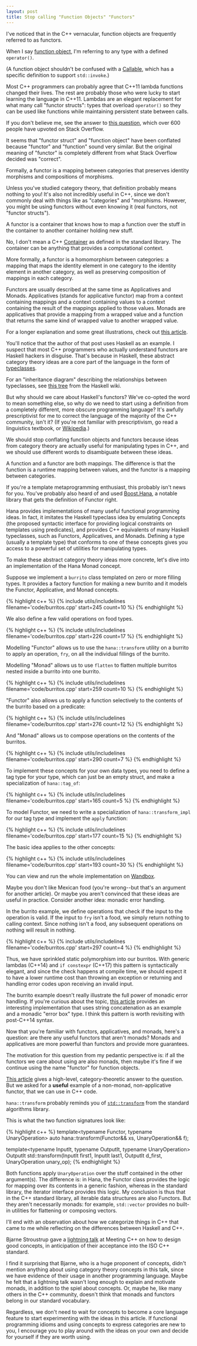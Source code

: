 ```yaml
---
layout: post
title: Stop calling "Function Objects" "Functors"
---
```


I've noticed that in the C++ vernacular, function objects are frequently referred to as functors.

When I say [function object](http://en.cppreference.com/w/cpp/utility/functional), I'm referring to any type with a defined `operator()`.

(A function object shouldn't be confused with a [Callable](http://en.cppreference.com/w/cpp/concept/Callable), which has a specific definition to support `std::invoke`.)

Most C++ programmers can probably agree that C++11 lambda functions changed their lives. The rest are probably those who were lucky to start learning the language in C++11. Lambdas are an elegant replacement for what many call "functor structs":
types that overload `operator()` so they can be used like functions while
maintaining persistent state between calls.

If you don't believe me, see the answer to
[this question](http://stackoverflow.com/questions/356950/c-functors-and-their-uses),
which over 600 people have upvoted on Stack Overflow.

It seems that "functor struct" and "function object" have been conflated
because "functor" and "function" sound very similar. But the original meaning of "functor" is completely different from what Stack Overflow decided was "correct".

Formally, a functor is a mapping between categories that preserves identity morphisms
and compositions of morphisms.

Unless you've studied category theory, that definition probably means nothing to you!
It's also not incredibly useful in C++, since we don't commonly deal with things like
as "categories" and "morphisms. However, you might be using functors without even
knowing it (real functors, not "functor structs").

A functor is a container that knows how to map a function over the stuff in the container
to another container holding new stuff.

No, I don't mean a C++ [Container](http://en.cppreference.com/w/cpp/concept/Container)
as defined in the standard library. The container can be anything that provides a computational context.

More formally, a functor is a homomorphism between categories: a mapping that
maps the identity element in one category to the identity element in another category,
as well as preserving composition of mappings in each category.

Functors are usually described at the same time as Applicatives and Monads. Applicatives (stands for
applicative functor) map from a context containing mappings and a context containing values to
a context containing the result of the mappings applied to those values. Monads are applicatives that
provide a mapping from a wrapped value and a function that returns the same kind of wrapped value
to another wrapped value.

For a longer explanation and some great illustrations, check out
[this article](http://adit.io/posts/2013-04-17-functors,_applicatives,_and_monads_in_pictures.html).

You'll notice that the author of that post uses Haskell as an example.
I suspect that most C++ programmers who actually understand functors
are Haskell hackers in disguise. That's because in Haskell, these abstract category
theory ideas are a core part of the language in the form of [typeclasses](https://wiki.haskell.org/Typeclassopedia).

For an "inheritance diagram" describing the relationships between typeclasses,
see [this tree](https://wiki.haskell.org/wikiupload/d/df/Typeclassopedia-diagram.png)
from the Haskell wiki.

But why should we care about Haskell's functors? We've co-opted the word to mean
something else, so why do we need to start using a definition from a completely
different, more obscure programming language? It's awfully prescriptivist for me
to correct the language of the majority of the C++ community, isn't it?
(If you're not familiar with prescriptivism, go read a linguistics textbook,
or [Wikipedia](https://en.wikipedia.org/wiki/Prescriptivism).)

We should stop conflating function objects and functors because ideas from
category theory are actually useful for manipulating types in C++, and we should
use different words to disambiguate between these ideas.

A function and a functor are both mappings. The difference is that the function
is a runtime mapping between values, and the functor is a mapping between categories.

If you're a template metaprogramming enthusiast, this probably isn't news for you.
You've probably also heard of and used
[Boost.Hana](http://boostorg.github.io/hana/group__group-Functor.html), a notable
library that gets the definition of Functor right.

Hana provides implementations of many useful functional programming ideas. In fact,
it imitates the Haskell typeclass idea by emulating Concepts (the proposed syntactic interface
for providing logical constraints on templates using predicates), and provides C++ equivalents of many
Haskell typeclasses, such as Functors, Applicatives, and Monads. Defining a type (usually a template type) that
conforms to one of these concepts gives you access to a powerful set of utilities for manipulating types.

To make these abstract category theory ideas more concrete, let's dive into an implementation of the Hana Monad concept.

Suppose we implement a `burrito` class templated on zero or more filling types.
It provides a factory function for making a new burrito and it models the Functor, Applicative, and Monad concepts.

{% highlight c++ %}
{% include utils/includelines filename='code/burritos.cpp' start=245 count=10 %}
{% endhighlight %}

We also define a few valid operations on food types.

{% highlight c++ %}
{% include utils/includelines filename='code/burritos.cpp' start=226 count=17 %}
{% endhighlight %}

Modelling "Functor" allows us to use the `hana::transform` utility on a burrito to apply an operation,
`fry`, on all the individual fillings of the burrito.

Modelling "Monad" allows us to use `flatten` to flatten multiple burritos nested inside a burrito into one burrito.

{% highlight c++ %}
{% include utils/includelines filename='code/burritos.cpp' start=259 count=10 %}
{% endhighlight %}

"Functor" also allows us to apply a function selectively to the contents of the burrito based on a predicate:

{% highlight c++ %}
{% include utils/includelines filename='code/burritos.cpp' start=276 count=12 %}
{% endhighlight %}

And "Monad" allows us to compose operations on the contents of the burritos.

{% highlight c++ %}
{% include utils/includelines filename='code/burritos.cpp' start=290 count=7 %}
{% endhighlight %}

To implement these concepts for your own data types, you need to define a tag type for your type,
which can just be an empty struct, and make a specialization of `hana::tag_of`:

{% highlight c++ %}
{% include utils/includelines filename='code/burritos.cpp' start=165 count=5 %}
{% endhighlight %}

To model Functor, we need to write a specialization of `hana::transform_impl` for our tag type
and implement the `apply` function:

{% highlight c++ %}
{% include utils/includelines filename='code/burritos.cpp' start=177 count=15 %}
{% endhighlight %}

The basic idea applies to the other concepts:

{% highlight c++ %}
{% include utils/includelines filename='code/burritos.cpp' start=193 count=30 %}
{% endhighlight %}

You can view and run the whole implementation on [Wandbox](http://melpon.org/wandbox/permlink/rAhusLhzOvRcJlGo).

Maybe you don't like Mexican food (you're wrong--but that's an argument for another article).
Or maybe you aren't convinced that these ideas are useful in practice.
Consider another idea: monadic error handling.

In the burrito example, we define operations that check if the input to the operation is valid.
If the input to `fry` isn't a food, we simply return nothing to calling context. Since nothing
isn't a food, any subsequent operations on nothing will result in nothing.

{% highlight c++ %}
{% include utils/includelines filename='code/burritos.cpp' start=297 count=4 %}
{% endhighlight %}

Thus, we have sprinkled static polymorphism into our burritos.
With generic lambdas (C++14) and `if constexpr` (C++17) this pattern is syntactically elegant,
and since the check happens at compile time, we should expect it to have a lower runtime cost than throwing
an exception or returning and handling error codes upon receiving an invalid input.

The burrito example doesn't really illustrate the full power of monadic error handling.
If you're curious about the topic,
[this article](http://zenol.fr/blog/an-alternative-error-handling-strategy-cpp/en.html)
provides an interesting implementation that uses string concatenation as an example and
a monadic "error box" type.
I think this pattern is worth revisiting with post-C++14 syntax.

Now that you're familiar with functors, applicatives, and monads, here's a question:
are there any useful functors that aren't monads? Monads and applicatives
are more powerful than functors and provide more guarantees.

The motivation for this question from my pedantic perspective is:
if all the functors we care about using
are also monads, then maybe it's fine if we continue using the name "functor"
for function objects.

[This article](http://www.xanthir.com/b4fM0) gives a high-level, category-theoretic
answer to the question. But we asked for a **useful** example of a non-monad, non-applicative
functor, that we can use in C++ code.

`hana::transform` probably reminds you of [`std::transform`](http://en.cppreference.com/w/cpp/algorithm/transform)
from the standard algorithms library.

This is what the two function signatures look like:

{% highlight c++ %}
template<typename Functor, typename UnaryOperation>
auto hana::transform(Functor&& xs, UnaryOperation&& f);

template<typename InputIt, typename OutputIt, typename UnaryOperation>
OutputIt std::transform(InputIt first1, InputIt last1, OutputIt d_first,
                   UnaryOperation unary_op);
{% endhighlight %}

Both functions apply `UnaryOperation` over the stuff contained in the other argument(s). The difference
is: in Hana, the Functor class provides the logic for mapping over its contents in a generic fashion,
whereas in the standard library, the iterator interface provides this logic. My conclusion is thus that
in the C++ standard library, all iterable data structures are also Functors. But they aren't necessarily
monads: for example, `std::vector` provides no built-in utilities for flattening or composing vectors.

I'll end with an observation about how we categorize things in C++ that came to me
while reflecting on the differences between Haskell and C++.

Bjarne Stroustrup gave a [lightning talk](https://www.youtube.com/watch?v=e_g65LUXpBI)
at Meeting C++ on how to design good concepts, in anticipation of their acceptance into
the ISO C++ standard.

I find it surprising that Bjarne, who is a huge proponent of concepts, didn't
mention anything about using category theory concepts in this talk, since we have
evidence of their usage in another programming language. Maybe he felt
that a lightning talk wasn't long enough to explain and motivate monads, in addition
to the spiel about concepts. Or, maybe he, like many
others in the C++ community, doesn't think that monads and functors belong in our standard vocabulary.

Regardless, we don't need to wait for concepts to become a core language feature
to start experimenting with the ideas in this article. If functional programming
idioms and using concepts to express categories are new to you, I encourage you to
play around with the ideas on your own and decide for yourself if they are worth using.
